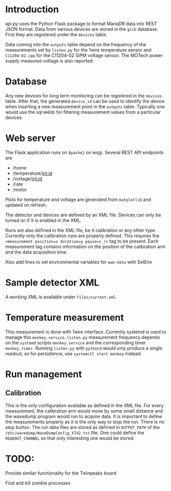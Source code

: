 # Introduction

api.py uses the Python Flask package to format MariaDB data into REST JSON format. Data from various devices are stored in the `gccb` database. First they are registered under the `devices` table. 

Data coming into the `outputs` table depend on the frequency of the measurements set by `listen.py` for the 1wire temperature sensor and `C11204-02.cpp` for the C11204-02 SiPM voltage sensor. The MOTech power supply measured voltage is also reported.


# Database

Any new devices for long term monitoring can be registered in the `devices` table. After that, the generated `device_id` can be used to identify the device when inserting a new measurement point in the `outputs` table. Typically one would use the sql `WHERE` for filtering measurement values from a particular devices

# Web server

The Flask application runs on `Apache2` on wsgi. Several REST API endpoints are

- /home
- /temperature/<int:id>
- /voltage/<int:id>
- /rate
- /motor
 
Plots for temperature and voltage are generated from `matplotlib` and updated on refresh.

The detector and devices are defined by an XML file. Devices can only be turned on if it is enabled in the XML.

Runs are also defined in the XML file, be it calibration or any other type. Currently only the calibration runs are properly defined. This requires the `<measurement position=x duration=y pause=z />` tag to be present. Each measurement tag contains information on the position of the calibration arm and the data acquisition time.

Also add lines to set environmental variables for `www-data` with SetEnv

# Sample detector XML

A working XML is available under `files/current.xml`.

# Temperature measurement

This measurement is done with 1wire interface. Currently systemd is used to manage this `monkey.service`. `listen.py` measurement frequency depends on the `systemd` scripts `monkey.service` and the corresponding timer `monkey.timer`. Running `listen.py` with `python3` would only produce a single readout, so for persistence, use `systemctl start monkey` instead.

# Run management

## Calibration

This is the only configuration available as defined in the XML file. For every measurement, the calibration arm would move by some small distance and the wavedump program would run to acquire data. It is important to define the measurements properly as it is the only way to stop the run. There is no stop button. The run data files are stored as defined in `OUTPUT_PATH` of the `/etc/wavedump/WaveDumpConfig_X742.txt` file. One could define the `READOUT_CHANNEL` so that only interesting one would be stored.

# TODO:

Provide similar functionality for the Twinpeaks board

Find and kill zombie processes
